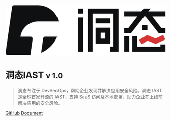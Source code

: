![logo](./doc/assets/logo/dongtailogo.png)

# 洞态IAST <small>v 1.0</small>

> 洞态专注于 DevSecOps，帮助企业发现并解决应用安全风险。洞态 IAST 是全球首家开源的 IAST，支持 SaaS 访问及本地部署，助力企业在上线前解决应用的安全风险。

[GitHub](https://github.com/HXSecurity/DongTai)
[Document](doc/tutorial/intro.md)

<!-- 背景图片 -->

<!-- ![](_media/bg.png) -->

<!-- 背景色 -->

